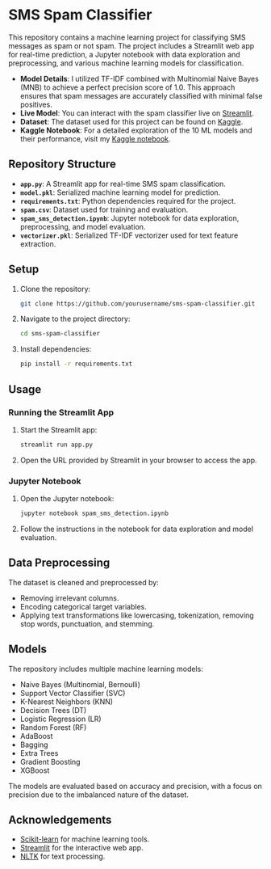 # SMS Spam Classifier

This repository contains a machine learning project for classifying SMS messages as spam or not spam. The project includes a Streamlit web app for real-time prediction, a Jupyter notebook with data exploration and preprocessing, and various machine learning models for classification.

- **Model Details**: I utilized TF-IDF combined with Multinomial Naive Bayes (MNB) to achieve a perfect precision score of 1.0. This approach ensures that spam messages are accurately classified with minimal false positives.
- **Live Model**: You can interact with the spam classifier live on [Streamlit](https://amansmsfilter.streamlit.app/).
- **Dataset**: The dataset used for this project can be found on [Kaggle](https://www.kaggle.com/datasets/uciml/sms-spam-collection-dataset).
- **Kaggle Notebook**: For a detailed exploration of the 10 ML models and their performance, visit my [Kaggle notebook](https://www.kaggle.com/code/amansherjadakhan/spam-classifier-exploring-10-ml-models).

## Repository Structure

- **`app.py`**: A Streamlit app for real-time SMS spam classification.
- **`model.pkl`**: Serialized machine learning model for prediction.
- **`requirements.txt`**: Python dependencies required for the project.
- **`spam.csv`**: Dataset used for training and evaluation.
- **`spam_sms_detection.ipynb`**: Jupyter notebook for data exploration, preprocessing, and model evaluation.
- **`vectorizer.pkl`**: Serialized TF-IDF vectorizer used for text feature extraction.

## Setup

1. Clone the repository:
   ```bash
   git clone https://github.com/yourusername/sms-spam-classifier.git
   ```

2. Navigate to the project directory:
   ```bash
   cd sms-spam-classifier
   ```

3. Install dependencies:
   ```bash
   pip install -r requirements.txt
   ```

## Usage

### Running the Streamlit App

1. Start the Streamlit app:
   ```bash
   streamlit run app.py
   ```

2. Open the URL provided by Streamlit in your browser to access the app.

### Jupyter Notebook

1. Open the Jupyter notebook:
   ```bash
   jupyter notebook spam_sms_detection.ipynb
   ```

2. Follow the instructions in the notebook for data exploration and model evaluation.

## Data Preprocessing

The dataset is cleaned and preprocessed by:
- Removing irrelevant columns.
- Encoding categorical target variables.
- Applying text transformations like lowercasing, tokenization, removing stop words, punctuation, and stemming.

## Models

The repository includes multiple machine learning models:
- Naive Bayes (Multinomial, Bernoulli)
- Support Vector Classifier (SVC)
- K-Nearest Neighbors (KNN)
- Decision Trees (DT)
- Logistic Regression (LR)
- Random Forest (RF)
- AdaBoost
- Bagging
- Extra Trees
- Gradient Boosting
- XGBoost

The models are evaluated based on accuracy and precision, with a focus on precision due to the imbalanced nature of the dataset.

## Acknowledgements

- [Scikit-learn](https://scikit-learn.org/) for machine learning tools.
- [Streamlit](https://streamlit.io/) for the interactive web app.
- [NLTK](https://www.nltk.org/) for text processing.
